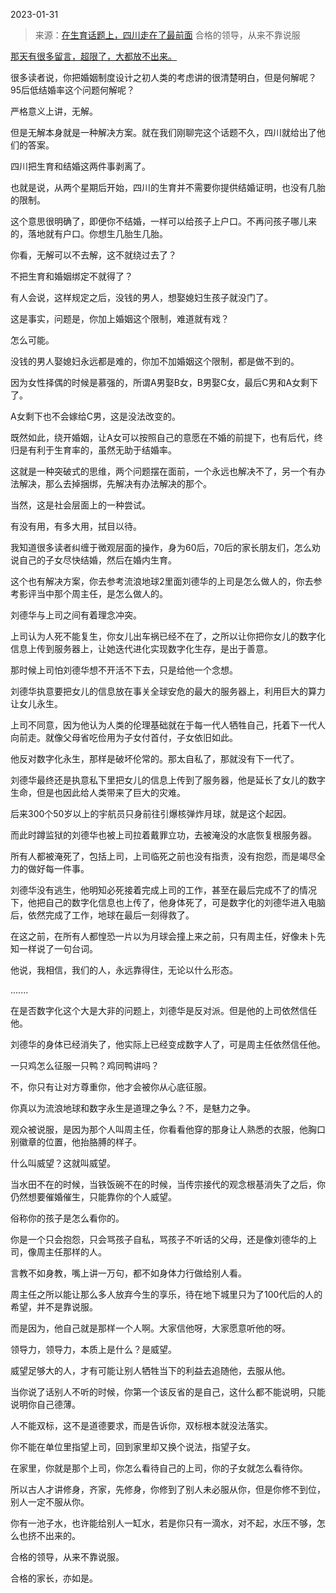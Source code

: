2023-01-31

> 来源：[在生育话题上，四川走在了最前面](http://mp.weixin.qq.com/s?__biz=MzU3NDc5Nzc0NQ==&mid=2247522342&idx=2&sn=b11b5f16c28ab02677724a8e5e4bc9a2&chksm=fd2e3af8ca59b3eefe8ef08289e8230782862cc690936f28f22ade9275978ad91dcb7a1dc44b&scene=27#wechat_redirect)
> 合格的领导，从来不靠说服

[那天有很多留言，超限了，大都放不出来。](http://mp.weixin.qq.com/s?__biz=MzU0MjYwNDU2Mw==&mid=2247509481&idx=1&sn=34a382061018e68e2e516110e8641451&chksm=fb1ac995cc6d4083b9f27cc893b88b94c09d2dc294d5855071da35b9e33a41317e2d620b37c9&scene=21#wechat_redirect)

很多读者说，你把婚姻制度设计之初人类的考虑讲的很清楚明白，但是何解呢？95后低结婚率这个问题何解呢？

严格意义上讲，无解。  

但是无解本身就是一种解决方案。就在我们刚聊完这个话题不久，四川就给出了他们的答案。  

四川把生育和结婚这两件事剥离了。

也就是说，从两个星期后开始，四川的生育并不需要你提供结婚证明，也没有几胎的限制。  

这个意思很明确了，即便你不结婚，一样可以给孩子上户口。不再问孩子哪儿来的，落地就有户口。你想生几胎生几胎。

你看，无解可以不去解，这不就绕过去了？

不把生育和婚姻绑定不就得了？  

有人会说，这样规定之后，没钱的男人，想娶媳妇生孩子就没门了。

这是事实，问题是，你加上婚姻这个限制，难道就有戏？

怎么可能。

没钱的男人娶媳妇永远都是难的，你加不加婚姻这个限制，都是做不到的。  

因为女性择偶的时候是慕强的，所谓A男娶B女，B男娶C女，最后C男和A女剩下了。  

A女剩下也不会嫁给C男，这是没法改变的。  

既然如此，绕开婚姻，让A女可以按照自己的意愿在不婚的前提下，也有后代，终归是有利于生育率的，虽然无助于结婚率。  

这就是一种突破式的思维，两个问题摆在面前，一个永远也解决不了，另一个有办法解决，那么去掉捆绑，先解决有办法解决的那个。  

当然，这是社会层面上的一种尝试。

有没有用，有多大用，拭目以待。  

我知道很多读者纠缠于微观层面的操作，身为60后，70后的家长朋友们，怎么劝说自己的子女尽快结婚，然后在婚内生育。

这个也有解决方案，你去参考流浪地球2里面刘德华的上司是怎么做人的，你去参考影评当中那个周主任，是怎么做人的。

刘德华与上司之间有着理念冲突。  

上司认为人死不能复生，你女儿出车祸已经不在了，之所以让你把你女儿的数字化信息上传到服务器上，让她迭代进化实现数字化生存，是出于善意。

那时候上司怕刘德华想不开活不下去，只是给他一个念想。

刘德华执意要把女儿的信息放在事关全球安危的最大的服务器上，利用巨大的算力让女儿永生。  

上司不同意，因为他认为人类的伦理基础就在于每一代人牺牲自己，托着下一代人向前走。就像父母省吃俭用为子女付首付，子女依旧如此。  

他反对数字化永生，那样是破坏伦常的。那太自私了，那就没有下一代了。

刘德华最终还是执意私下里把女儿的信息上传到了服务器，他是延长了女儿的数字生命，但是也因此给人类带来了巨大的灾难。  

后来300个50岁以上的宇航员只身前往引爆核弹炸月球，就是这个起因。

而此时蹲监狱的刘德华也被上司拉着戴罪立功，去被淹没的水底恢复根服务器。

所有人都被淹死了，包括上司，上司临死之前也没有指责，没有抱怨，而是竭尽全力的做好每一件事。  

刘德华没有逃生，他明知必死接着完成上司的工作，甚至在最后完成不了的情况下，他把自己的数字化信息也上传了，他身体死了，可是数字化的刘德华进入电脑后，依然完成了工作，地球在最后一刻得救了。  

在这之前，在所有人都惶恐一片以为月球会撞上来之前，只有周主任，好像未卜先知一样说了一句台词。  

他说，我相信，我们的人，永远靠得住，无论以什么形态。

.......  

在是否数字化这个大是大非的问题上，刘德华是反对派。但是他的上司依然信任他。

刘德华的身体已经消失了，他实际上已经变成数字人了，可是周主任依然信任他。

一只鸡怎么征服一只鸭？鸡同鸭讲吗？  

不，你只有让对方尊重你，他才会被你从心底征服。

你真以为流浪地球和数字永生是道理之争么？不，是魅力之争。  

观众被说服，是因为那个人叫周主任，你看看他穿的那身让人熟悉的衣服，他胸口别徽章的位置，他抬胳膊的样子。  

什么叫威望？这就叫威望。

当水田不在的时候，当铁饭碗不在的时候，当传宗接代的观念根基消失了之后，你仍然想要催婚催生，只能靠你的个人威望。  

俗称你的孩子是怎么看你的。  

你是一个只会抱怨，只会骂孩子自私，骂孩子不听话的父母，还是像刘德华的上司，像周主任那样的人。  

言教不如身教，嘴上讲一万句，都不如身体力行做给别人看。

周主任之所以能让那么多人放弃今生的享乐，待在地下城里只为了100代后的人的希望，并不是靠说服。

而是因为，他自己就是那样一个人啊。大家信他呀，大家愿意听他的呀。

领导力，领导力，本质上是什么？是威望。

威望足够大的人，才有可能让别人牺牲当下的利益去追随他，去服从他。  

当你说了话别人不听的时候，你第一个该反省的是自己，这什么都不能说明，只能说明你自己德薄。  

人不能双标，这不是道德要求，而是告诉你，双标根本就没法落实。  

你不能在单位里指望上司，回到家里却又换个说法，指望子女。

在家里，你就是那个上司，你怎么看待自己的上司，你的子女就怎么看待你。  

所以古人才讲修身，齐家，先修身，你修到了别人未必服从你，但是你修不到位，别人一定不服从你。  

你有一池子水，也许能给别人一缸水，若是你只有一滴水，对不起，水压不够，怎么也挤不出来的。

合格的领导，从来不靠说服。

合格的家长，亦如是。

